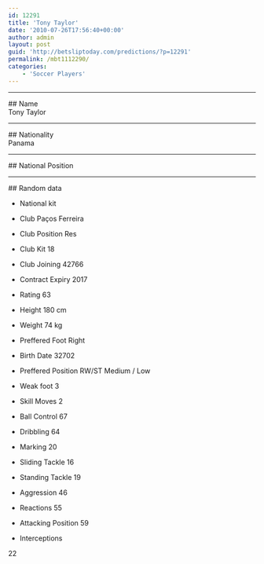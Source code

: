 ```yaml
---
id: 12291
title: 'Tony Taylor'
date: '2010-07-26T17:56:40+00:00'
author: admin
layout: post
guid: 'http://betsliptoday.com/predictions/?p=12291'
permalink: /mbt1112290/
categories:
    - 'Soccer Players'
---
```


- - - - - -

\## Name  
 Tony Taylor

- - - - - -

\## Nationality  
 Panama

- - - - - -

\## National Position

- - - - - -

\## Random data

- National kit
- Club
 Paços Ferreira

- Club Position
 Res

- Club Kit
 18

- Club Joining
 42766

- Contract Expiry
 2017

- Rating
 63

- Height
 180 cm

- Weight
 74 kg

- Preffered Foot
 Right

- Birth Date
 32702

- Preffered Position
 RW/ST Medium / Low

- Weak foot
 3

- Skill Moves
 2

- Ball Control
 67

- Dribbling
 64

- Marking
 20

- Sliding Tackle
 16

- Standing Tackle
 19

- Aggression
 46

- Reactions
 55

- Attacking Position
 59

- Interceptions

 22